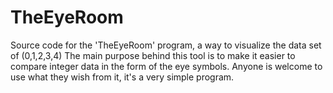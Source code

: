 # TheEyeRoom

Source code for the 'TheEyeRoom' program, a way to visualize the data set of (0,1,2,3,4)
The main purpose behind this tool is to make it easier to compare integer data in the form of the eye symbols.
Anyone is welcome to use what they wish from it, it's a very simple program.
